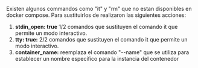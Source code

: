 Existen algunos commandos como "it" y "rm" que no estan disponibles en docker compose. Para sustituirlos de realizaron las siguientes acciones:

  1. ****stdin_open:** true** 1/2 comandos que sustituyen el comando it que permite un modo interactivo.
  2. **tty: true:** 2/2 comandos que sustituyen el comando it que permite un modo interactivo.
  3. **container_name:** reemplaza el comando "--name" que se utiliza para establecer un nombre específico   para la instancia del contenedor

